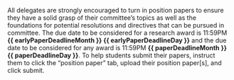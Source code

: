 ﻿All delegates are strongly encouraged to turn in position papers to ensure they have a solid grasp of their committee’s topics as well as the foundations for potential resolutions and directives that can be pursued in committee.  The due date to be considered for a research award is 11:59PM **{{ earlyPaperDeadlineMonth }} {{ earlyPaperDeadlineDay }}** and the due date to be considered for any award is 11:59PM **{{ paperDeadlineMonth }} {{ paperDeadlineDay }}**.  To help students submit their papers, instruct them to click the “position paper” tab, upload their position paper[s], and click submit.